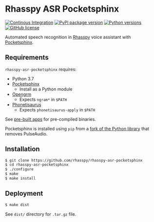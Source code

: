 # Rhasspy ASR Pocketsphinx

[![Continous Integration](https://github.com/rhasspy/rhasspy-asr-pocketsphinx/workflows/Tests/badge.svg)](https://github.com/rhasspy/rhasspy-asr-pocketsphinx/actions)
[![PyPI package version](https://img.shields.io/pypi/v/rhasspy-asr-pocketsphinx.svg)](https://pypi.org/project/rhasspy-asr-pocketsphinx)
[![Python versions](https://img.shields.io/pypi/pyversions/rhasspy-asr-pocketsphinx.svg)](https://www.python.org)
[![GitHub license](https://img.shields.io/github/license/rhasspy/rhasspy-asr-pocketsphinx.svg)](https://github.com/rhasspy/rhasspy-asr-pocketsphinx/blob/master/LICENSE)

Automated speech recognition in [Rhasspy](https://github.com/synesthesiam/rhasspy) voice assistant with [Pocketsphinx](https://github.com/cmusphinx/pocketsphinx).

## Requirements

`rhasspy-asr-pocketsphinx` requires:

* Python 3.7
* [Pocketsphinx](https://github.com/cmusphinx/pocketsphinx)
    * Install as a Python module
* [Opengrm](http://www.opengrm.org/twiki/bin/view/GRM/NGramLibrary)
    * Expects `ngram*` in `$PATH`
* [Phonetisaurus](https://github.com/AdolfVonKleist/Phonetisaurus)
    * Expects `phonetisaurus-apply` in `$PATH`

See [pre-built apps](https://github.com/synesthesiam/prebuilt-apps) for pre-compiled binaries.

Pocketsphinx is installed using `pip` from a [fork of the Python library](https://github.com/synesthesiam/pocketsphinx-python) that removes PulseAudio.

## Installation

```bash
$ git clone https://github.com/rhasspy/rhasspy-asr-pocketsphinx
$ cd rhasspy-asr-pocketsphinx
$ ./configure
$ make
$ make install
```

## Deployment

```bash
$ make dist
```

See `dist/` directory for `.tar.gz` file.
